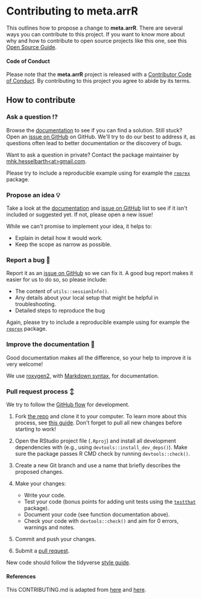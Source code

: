 # Contributing to **meta.arrR**

This outlines how to propose a change to **meta.arrR**. There are several ways you can contribute to this project. If you want to know more about why and how to contribute to open source projects like this one, see this [Open Source Guide](https://opensource.guide/how-to-contribute/).

#### Code of Conduct

Please note that the **meta.arrR** project is released with a [Contributor Code of Conduct](CODE_OF_CONDUCT.md). By contributing to this project you agree to abide by its terms.

## How to contribute

### Ask a question :interrobang:

Browse the [documentation](https://allgeier-lab.github.io/meta.arrR/) to see if you can find a solution. Still stuck? Open an [issue on GitHub](https://github.com/Allgeier-Lab/meta.arrR/issues) on GitHub. We'll try to do our best to address it, as questions often lead to better documentation or the discovery of bugs.

Want to ask a question in private? Contact the package maintainer by [mhk.hesselbarth\<at\>gmail.com](mailto:mhk.hesselbarth@gmail.com).

Please try to include a reproducible example using for example the [`reprex`](https://reprex.tidyverse.org) package.

### Propose an idea :bulb:

Take a look at the [documentation](https://allgeier-lab.github.io/meta.arrR/) and [issue on GitHub](https://github.com/Allgeier-Lab/meta.arrR/issues) list to see if it isn't included or suggested yet. If not, please open a new issue!

While we can't promise to implement your idea, it helps to:

* Explain in detail how it would work.
* Keep the scope as narrow as possible.

### Report a bug :bug:

Report it as an [issue on GitHub](https://github.com/Allgeier-Lab/meta.arrR/issues) so we can fix it. A good bug report makes it easier for us to do so, so please include:

* The content of `utils::sessionInfo()`.
* Any details about your local setup that might be helpful in troubleshooting.
* Detailed steps to reproduce the bug

Again, please try to include a reproducible example using for example the [`reprex`](https://reprex.tidyverse.org) package.

### Improve the documentation :book:

Good documentation makes all the difference, so your help to improve it is very welcome!

We use [roxygen2](https://cran.r-project.org/package=roxygen2), with [Markdown syntax](https://cran.r-project.org/web/packages/roxygen2/vignettes/rd-formatting.html), for documentation.  

### Pull request process :arrow_up_down:

We try to follow the [GitHub flow](https://guides.github.com/introduction/flow/) for development.

1. Fork [the repo](https://github.com/Allgeier-Lab/meta.arrR) and clone it to your computer. To learn more about this process, see [this guide](https://guides.github.com/activities/forking/). Don't forget to pull all new changes before starting to work!

2. Open the RStudio project file (`.Rproj`) and install all development dependencies with (e.g., using `devtools::install_dev_deps()`). Make sure the package passes R CMD check by running `devtools::check()`.

3. Create a new Git branch and use a name that briefly describes the proposed changes. 

4. Make your changes:
    * Write your code.
    * Test your code (bonus points for adding unit tests using the [`testthat`](https://testthat.r-lib.org) package).
    * Document your code (see function documentation above).
    * Check your code with `devtools::check()` and aim for 0 errors, warnings and notes.
5. Commit and push your changes.
6. Submit a [pull request](https://guides.github.com/activities/forking/#making-a-pull-request).

New code should follow the tidyverse [style guide](https://style.tidyverse.org). 

#### References

This CONTRIBUTING.md is adapted from [here](https://gist.github.com/peterdesmet/e90a1b0dc17af6c12daf6e8b2f044e7c) and [here](https://github.com/r-lib/usethis/blob/main/inst/templates/tidy-contributing.md).
